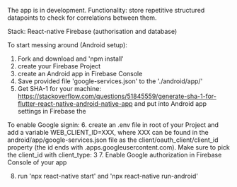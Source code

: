 The app is in development.
Functionality: store repetitive structured datapoints to check for correlations between them.

Stack:
React-native
Firebase (authorisation and database)

To start messing around (Android setup):

1. Fork and download and 'npm install'
2. create your Firebase Project
3. create an Android app in Firebase Console
4. Save provided file 'google-services.json' to the './android/app/'
5. Get SHA-1 for your machine: https://stackoverflow.com/questions/51845559/generate-sha-1-for-flutter-react-native-android-native-app and put into Android app settings in Firebase the

To enable Google signin: 6. create an .env file in root of your Project and add a variable WEB_CLIENT_ID=XXX, where XXX can be found in the android/app/google-services.json file as the client/oauth_client/client_id property (the id ends with .apps.googleusercontent.com). Make sure to pick the client_id with client_type: 3 7. Enable Google authorization in Firebase Console of your app

8. run 'npx react-native start' and 'npx react-native run-android'
